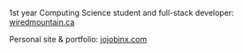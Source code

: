 1st year Computing Science student and full-stack developer: [wiredmountain.ca](https://www.wiredmountain.ca/)

Personal site & portfolio: [jojobinx.com](https://jojobinx.com)



<!---
Jojobinx17/Jojobinx17 is a ✨ special ✨ repository because its `README.md` (this file) appears on your GitHub profile.
You can click the Preview link to take a look at your changes.
--->
